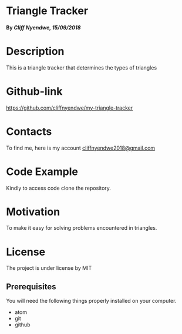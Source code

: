 # Triangle Tracker

#### By _**Cliff Nyendwe**, 15/09/2018_

# Description
This is a triangle tracker that determines the types of triangles

# Github-link
https://github.com/cliffnyendwe/my-triangle-tracker

# Contacts
To find me, here is my account cliffnyendwe2018@gmail.com

# Code Example
Kindly to access code clone the repository.

# Motivation
To make it easy for solving problems encountered in triangles.

# License
The project is under license by MIT

## Prerequisites

You will need the following things properly installed on your computer.
* atom
* git
* github
